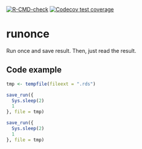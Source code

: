 <!-- badges: start -->
[![R-CMD-check](https://github.com/privefl/runonce/actions/workflows/R-CMD-check.yaml/badge.svg)](https://github.com/privefl/runonce/actions/workflows/R-CMD-check.yaml)
[![Codecov test coverage](https://codecov.io/gh/privefl/runonce/branch/master/graph/badge.svg)](https://app.codecov.io/gh/privefl/runonce?branch=master)
<!-- badges: end -->

# runonce

Run once and save result. Then, just read the result.

## Code example

```r
tmp <- tempfile(fileext = ".rds")

save_run({
  Sys.sleep(2)
  1
}, file = tmp)

save_run({
  Sys.sleep(2)
  1
}, file = tmp)
```
